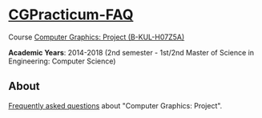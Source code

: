 # [CGPracticum-FAQ](http://graphics.cs.kuleuven.be/courses/H07Z5a/opgave.html)

Course [Computer Graphics: Project (B-KUL-H07Z5A)](https://onderwijsaanbod.kuleuven.be/syllabi/n/H07Z5AN.htm#activetab=doelstellingen_idp1405792)

**Academic Years**: 2014-2018 (2nd semester - 1st/2nd Master of Science in Engineering: Computer Science)

## About
[Frequently asked questions](FAQ.md) about "Computer Graphics: Project".
